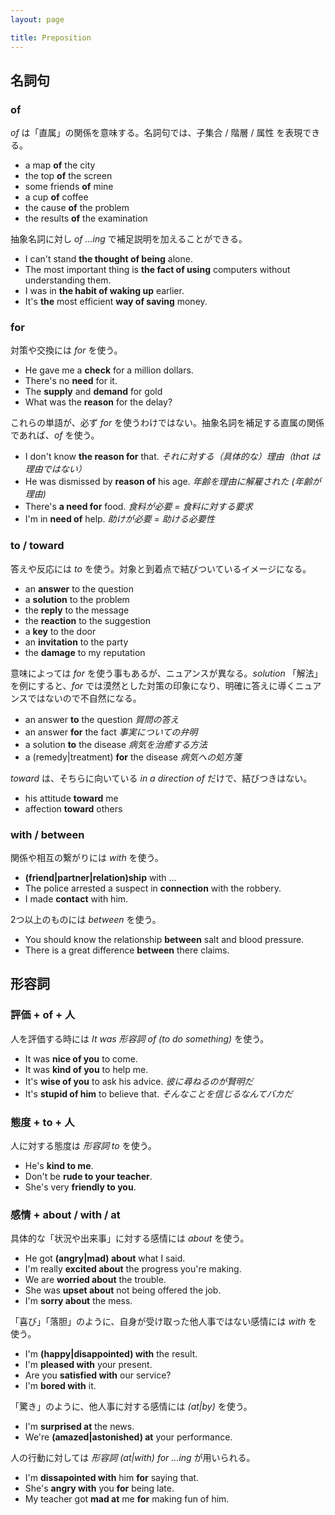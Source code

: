 ```yaml
---
layout: page

title: Preposition
---
```


## 名詞句

### of

_of_ は「直属」の関係を意味する。名詞句では、子集合 / 階層 / 属性 を表現できる。

* a map __of__ the city
* the top __of__ the screen
* some friends __of__ mine
* a cup __of__ coffee
* the cause __of__ the problem
* the results __of__ the examination

抽象名詞に対し _of ...ing_ で補足説明を加えることができる。

* I can't stand __the thought of being__ alone.
* The most important thing is __the fact of using__ computers without understanding them.
* I was in __the habit of waking up__ earlier.
* It's __the__ most efficient __way of saving__ money.

### for

対策や交換には _for_ を使う。

* He gave me a __check__ for a million dollars.
* There's no __need__ for it.
* The __supply__ and __demand__ for gold
* What was the __reason__ for the delay?

これらの単語が、必ず _for_ を使うわけではない。抽象名詞を補足する直属の関係であれば、_of_ を使う。

* I don't know __the reason for__ that. _それに対する（具体的な）理由（that は理由ではない）_
* He was dismissed by __reason of__ his age. _年齢を理由に解雇された (年齢が理由)_
* There's __a need for__ food. _食料が必要 = 食料に対する要求_
* I'm in __need of__ help. _助けが必要 = 助ける必要性_

### to / toward

答えや反応には _to_ を使う。対象と到着点で結びついているイメージになる。

* an __answer__ to the question
* a __solution__ to the problem
* the __reply__ to the message
* the __reaction__ to the suggestion
* a __key__ to the door
* an __invitation__ to the party
* the __damage__ to my reputation

意味によっては _for_ を使う事もあるが、ニュアンスが異なる。_solution_ 「解法」を例にすると、_for_ では漠然とした対策の印象になり、明確に答えに導くニュアンスではないので不自然になる。

* an answer __to__ the question _質問の答え_
* an answer __for__ the fact _事実についての弁明_
* a solution __to__ the disease _病気を治癒する方法_
* a (remedy|treatment) __for__ the disease _病気への処方箋_

_toward_ は、そちらに向いている _in a direction of_ だけで、結びつきはない。

* his attitude __toward__ me
* affection __toward__ others

### with / between

関係や相互の繋がりには _with_ を使う。

* __(friend|partner|relation)ship__ with ...
* The police arrested a suspect in __connection__ with the robbery.
* I made __contact__ with him.

2つ以上のものには _between_ を使う。

* You should know the relationship __between__ salt and blood pressure.
* There is a great difference __between__ there claims.

## 形容詞

### 評価 + of + 人

人を評価する時には _It was 形容詞 of <somebody> (to do something)_ を使う。

* It was __nice of you__ to come.
* It was __kind of you__ to help me.
* It's __wise of you__ to ask his advice. _彼に尋ねるのが賢明だ_
* It's __stupid of him__ to believe that. _そんなことを信じるなんてバカだ_

### 態度 + to + 人

人に対する態度は _形容詞 to <somebody>_ を使う。

* He's __kind to me__.
* Don't be __rude to your teacher__.
* She's very __friendly to you__.

### 感情 + about / with / at

具体的な「状況や出来事」に対する感情には _about_ を使う。

* He got __(angry|mad) about__ what I said.
* I'm really __excited about__ the progress you're making.
* We are __worried about__ the trouble.
* She was __upset about__ not being offered the job.
* I'm __sorry about__ the mess.

「喜び」「落胆」のように、自身が受け取った他人事ではない感情には _with_ を使う。

* I'm __(happy|disappointed) with__ the result.
* I'm __pleased with__ your present.
* Are you __satisfied with__ our service?
* I'm __bored with__ it.

「驚き」のように、他人事に対する感情には _(at|by)_ を使う。

* I'm __surprised at__ the news.
* We're __(amazed|astonished) at__ your performance.

人の行動に対しては _形容詞 (at|with) <somebody> for ...ing_ が用いられる。

* I'm __dissapointed with__ him __for__ saying that.
* She's __angry with__ you __for__ being late.
* My teacher got __mad at__ me __for__ making fun of him.

